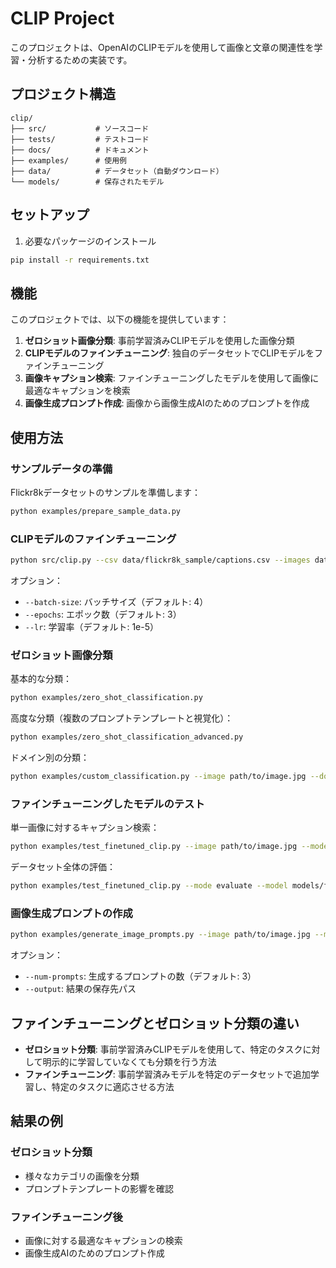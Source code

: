 # CLIP Project

このプロジェクトは、OpenAIのCLIPモデルを使用して画像と文章の関連性を学習・分析するための実装です。

## プロジェクト構造

```
clip/
├── src/           # ソースコード
├── tests/         # テストコード
├── docs/          # ドキュメント
├── examples/      # 使用例
├── data/          # データセット（自動ダウンロード）
└── models/        # 保存されたモデル
```

## セットアップ

1. 必要なパッケージのインストール
```bash
pip install -r requirements.txt
```

## 機能

このプロジェクトでは、以下の機能を提供しています：

1. **ゼロショット画像分類**: 事前学習済みCLIPモデルを使用した画像分類
2. **CLIPモデルのファインチューニング**: 独自のデータセットでCLIPモデルをファインチューニング
3. **画像キャプション検索**: ファインチューニングしたモデルを使用して画像に最適なキャプションを検索
4. **画像生成プロンプト作成**: 画像から画像生成AIのためのプロンプトを作成

## 使用方法

### サンプルデータの準備

Flickr8kデータセットのサンプルを準備します：

```bash
python examples/prepare_sample_data.py
```

### CLIPモデルのファインチューニング

```bash
python src/clip.py --csv data/flickr8k_sample/captions.csv --images data/flickr8k_sample/images --output models/finetuned_clip
```

オプション：
- `--batch-size`: バッチサイズ（デフォルト: 4）
- `--epochs`: エポック数（デフォルト: 3）
- `--lr`: 学習率（デフォルト: 1e-5）

### ゼロショット画像分類

基本的な分類：
```bash
python examples/zero_shot_classification.py
```

高度な分類（複数のプロンプトテンプレートと視覚化）：
```bash
python examples/zero_shot_classification_advanced.py
```

ドメイン別の分類：
```bash
python examples/custom_classification.py --image path/to/image.jpg --domain animals
```

### ファインチューニングしたモデルのテスト

単一画像に対するキャプション検索：
```bash
python examples/test_finetuned_clip.py --image path/to/image.jpg --model models/finetuned_clip
```

データセット全体の評価：
```bash
python examples/test_finetuned_clip.py --mode evaluate --model models/finetuned_clip
```

### 画像生成プロンプトの作成

```bash
python examples/generate_image_prompts.py --image path/to/image.jpg --model models/finetuned_clip
```

オプション：
- `--num-prompts`: 生成するプロンプトの数（デフォルト: 3）
- `--output`: 結果の保存先パス

## ファインチューニングとゼロショット分類の違い

- **ゼロショット分類**: 事前学習済みCLIPモデルを使用して、特定のタスクに対して明示的に学習していなくても分類を行う方法
- **ファインチューニング**: 事前学習済みモデルを特定のデータセットで追加学習し、特定のタスクに適応させる方法

## 結果の例

### ゼロショット分類
- 様々なカテゴリの画像を分類
- プロンプトテンプレートの影響を確認

### ファインチューニング後
- 画像に対する最適なキャプションの検索
- 画像生成AIのためのプロンプト作成 